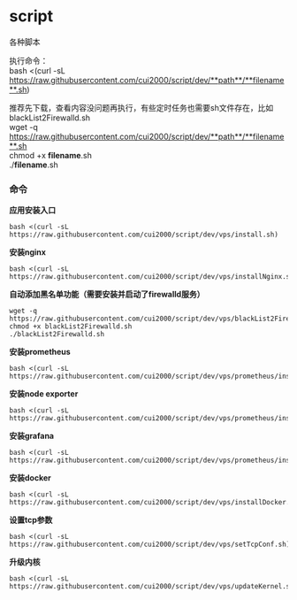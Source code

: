 # script
各种脚本

执行命令：  
bash <(curl -sL https://raw.githubusercontent.com/cui2000/script/dev/**path**/**filename**.sh)  

推荐先下载，查看内容没问题再执行，有些定时任务也需要sh文件存在，比如blackList2Firewalld.sh  
wget -q https://raw.githubusercontent.com/cui2000/script/dev/**path**/**filename**.sh  
chmod +x **filename**.sh  
./**filename**.sh

### 命令
**应用安装入口**
```
bash <(curl -sL https://raw.githubusercontent.com/cui2000/script/dev/vps/install.sh)
```
**安装nginx**  
```
bash <(curl -sL https://raw.githubusercontent.com/cui2000/script/dev/vps/installNginx.sh)
```
**自动添加黑名单功能（需要安装并启动了firewalld服务）**  
```
wget -q https://raw.githubusercontent.com/cui2000/script/dev/vps/blackList2Firewalld.sh
chmod +x blackList2Firewalld.sh
./blackList2Firewalld.sh
```
**安装prometheus**  
```
bash <(curl -sL https://raw.githubusercontent.com/cui2000/script/dev/vps/prometheus/install.sh)
```
**安装node exporter**  
```
bash <(curl -sL https://raw.githubusercontent.com/cui2000/script/dev/vps/prometheus/installNodeExporter.sh)
```
**安装grafana**  
```
bash <(curl -sL https://raw.githubusercontent.com/cui2000/script/dev/vps/prometheus/installGrafana.sh)
```
**安装docker**  
```
bash <(curl -sL https://raw.githubusercontent.com/cui2000/script/dev/vps/installDocker.sh)
```
**设置tcp参数**  
```
bash <(curl -sL https://raw.githubusercontent.com/cui2000/script/dev/vps/setTcpConf.sh)
```
**升级内核**  
```
bash <(curl -sL https://raw.githubusercontent.com/cui2000/script/dev/vps/updateKernel.sh)
```

